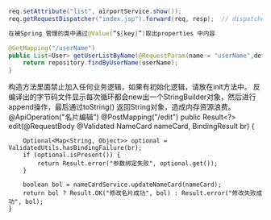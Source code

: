 ```java

req.setAttribute("list", airportService.show());
req.getRequestDispatcher("index.jsp").forward(req, resp);  // dispatcher 调度器

在被Spring 管理的类中通过@Value(“${key}”)取出properties 中内容

@GetMapping("/userName")
public List<User> getUserListByName(@RequestParam(name = "userName",defaultValue = "") String userName) {
    return repository.findByUserName(userName);
}

```

构造方法里面禁止加入任何业务逻辑，如果有初始化逻辑，请放在init方法中。
反编译出的字节码文件显示每次循环都会new出一个StringBuilder对象，然后进行append操作，最后通过toString() 返回String对象，造成内存资源浪费。
@ApiOperation("名片编辑")
    @PostMapping("/edit")
    public Result<?> edit(@RequestBody @Validated NameCard nameCard, BindingResult br) {

        Optional<Map<String, Object>> optional = ValidatedUtils.hasBindingFailure(br);
        if (optional.isPresent()) {
            return Result.error("参数绑定失败", optional.get());
        }

        boolean bol = nameCardService.updateNameCard(nameCard);
        return bol ? Result.OK("修改名片成功", bol) : Result.error("修改失败成功", bol);
    }
    